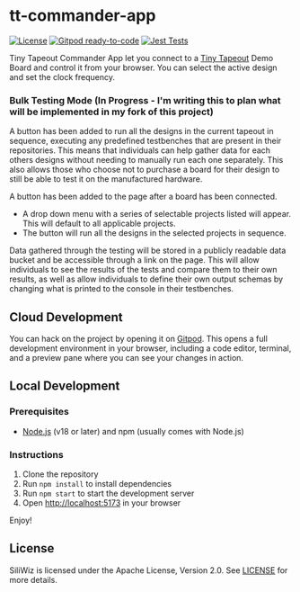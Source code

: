 # tt-commander-app

[![License](https://img.shields.io/badge/License-Apache_2.0-blue.svg)](https://opensource.org/licenses/Apache-2.0)
[![Gitpod ready-to-code](https://img.shields.io/badge/Gitpod-ready--to--code-blue?logo=gitpod)](https://gitpod.io/from-referrer/)
[![Jest Tests](https://github.com/devinatkin/tt-commander-app/actions/workflows/test.yml/badge.svg)](https://github.com/devinatkin/tt-commander-app/actions/workflows/test.yml)

Tiny Tapeout Commander App let you connect to a [Tiny Tapeout](https://www.tinytapeout.com) Demo Board and control it from your browser. You can select the active design and set the clock frequency.

### Bulk Testing Mode (In Progress - I'm writing this to plan what will be implemented in my fork of this project)

A button has been added to run all the designs in the current tapeout in sequence, executing any predefined testbenches that are present in their repositories. This means that individuals can help gather data for each others designs without needing to manually run each one separately. This also allows those who choose not to purchase a board for their design to still be able to test it on the manufactured hardware.

A button has been added to the page after a board has been connected. 
- A drop down menu with a series of selectable projects listed will appear. This will default to all applicable projects. 
- The button will run all the designs in the selected projects in sequence.

Data gathered through the testing will be stored in a publicly readable data bucket and be accessible through a link on the page. This will allow individuals to see the results of the tests and compare them to their own results, as well as allow individuals to define their own output schemas by changing what is printed to the console in their testbenches.

## Cloud Development

You can hack on the project by opening it on [Gitpod](https://gitpod.io/#https://github.com/TinyTapeout/tt-commander-app). This opens a full development environment in your browser, including a code editor, terminal, and a preview pane where you can see your changes in action.

## Local Development

### Prerequisites

- [Node.js](https://nodejs.org/en/) (v18 or later) and npm (usually comes with Node.js)

### Instructions

1. Clone the repository
2. Run `npm install` to install dependencies
3. Run `npm start` to start the development server
4. Open [http://localhost:5173](http://localhost:5173) in your browser

Enjoy!

## License

SiliWiz is licensed under the Apache License, Version 2.0. See [LICENSE](LICENSE) for more details.
